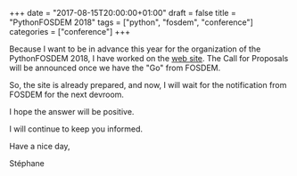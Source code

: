 +++
date = "2017-08-15T20:00:00+01:00"
draft = false
title = "PythonFOSDEM 2018"
tags = ["python", "fosdem", "conference"]
categories = ["conference"]
+++

Because I want to be in advance this year for the organization of the PythonFOSDEM 2018,
I have worked on the [web site](https://python-fosdem.org). The Call for Proposals will be announced once we have the "Go" from FOSDEM.

So, the site is already prepared, and now, I will wait for the notification from FOSDEM for the next devroom.

I hope the answer will be positive.

I will continue to keep you informed.

Have a nice day,

Stéphane
